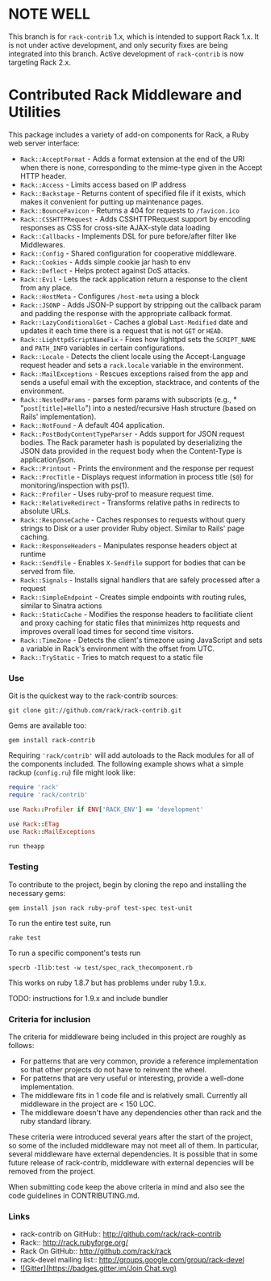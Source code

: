 # NOTE WELL

This branch is for `rack-contrib` 1.x, which is intended to support Rack 1.x. 
It is not under active development, and only security fixes are being
integrated into this branch.  Active development of `rack-contrib` is now
targeting Rack 2.x.

# Contributed Rack Middleware and Utilities

This package includes a variety of add-on components for Rack, a Ruby web server
interface:

* `Rack::AcceptFormat` - Adds a format extension at the end of the URI when there is none, corresponding to the mime-type given in the Accept HTTP header.
* `Rack::Access` - Limits access based on IP address
* `Rack::Backstage` - Returns content of specified file if it exists, which makes it convenient for putting up maintenance pages.
* `Rack::BounceFavicon` - Returns a 404 for requests to `/favicon.ico`
* `Rack::CSSHTTPRequest` - Adds CSSHTTPRequest support by encoding responses as CSS for cross-site AJAX-style data loading
* `Rack::Callbacks` - Implements DSL for pure before/after filter like Middlewares.
* `Rack::Config` - Shared configuration for cooperative middleware.
* `Rack::Cookies` - Adds simple cookie jar hash to env
* `Rack::Deflect` - Helps protect against DoS attacks.
* `Rack::Evil` - Lets the rack application return a response to the client from any place.
* `Rack::HostMeta` - Configures `/host-meta` using a block
* `Rack::JSONP` - Adds JSON-P support by stripping out the callback param and padding the response with the appropriate callback format.
* `Rack::LazyConditionalGet` - Caches a global `Last-Modified` date and updates it each time there is a request that is not `GET` or `HEAD`.
* `Rack::LighttpdScriptNameFix` - Fixes how lighttpd sets the `SCRIPT_NAME` and `PATH_INFO` variables in certain configurations.
* `Rack::Locale` - Detects the client locale using the Accept-Language request header and sets a `rack.locale` variable in the environment.
* `Rack::MailExceptions` - Rescues exceptions raised from the app and sends a useful email with the exception, stacktrace, and contents of the environment.
* `Rack::NestedParams` - parses form params with subscripts (e.g., * "`post[title]=Hello`") into a nested/recursive Hash structure (based on Rails' implementation).
* `Rack::NotFound` - A default 404 application.
* `Rack::PostBodyContentTypeParser` - Adds support for JSON request bodies. The Rack parameter hash is populated by deserializing the JSON data provided in the request body when the Content-Type is application/json.
* `Rack::Printout` - Prints the environment and the response per request
* `Rack::ProcTitle` - Displays request information in process title (`$0`) for monitoring/inspection with ps(1).
* `Rack::Profiler` - Uses ruby-prof to measure request time.
* `Rack::RelativeRedirect` - Transforms relative paths in redirects to absolute URLs.
* `Rack::ResponseCache` - Caches responses to requests without query strings to Disk or a user provider Ruby object. Similar to Rails' page caching.
* `Rack::ResponseHeaders` - Manipulates response headers object at runtime
* `Rack::Sendfile` - Enables `X-Sendfile` support for bodies that can be served from file.
* `Rack::Signals` - Installs signal handlers that are safely processed after a request
* `Rack::SimpleEndpoint` - Creates simple endpoints with routing rules, similar to Sinatra actions
* `Rack::StaticCache` - Modifies the response headers to facilitiate client and proxy caching for static files that minimizes http requests and improves overall load times for second time visitors.
* `Rack::TimeZone` - Detects the client's timezone using JavaScript and sets a variable in Rack's environment with the offset from UTC.
* `Rack::TryStatic` - Tries to match request to a static file

### Use

Git is the quickest way to the rack-contrib sources:

    git clone git://github.com/rack/rack-contrib.git

Gems are available too:

    gem install rack-contrib

Requiring `'rack/contrib'` will add autoloads to the Rack modules for all of the
components included. The following example shows what a simple rackup
(`config.ru`) file might look like:

```ruby
require 'rack'
require 'rack/contrib'

use Rack::Profiler if ENV['RACK_ENV'] == 'development'

use Rack::ETag
use Rack::MailExceptions

run theapp
```

### Testing

To contribute to the project, begin by cloning the repo and installing the necessary gems:

    gem install json rack ruby-prof test-spec test-unit

To run the entire test suite, run 

    rake test

To run a specific component's tests run

    specrb -Ilib:test -w test/spec_rack_thecomponent.rb

This works on ruby 1.8.7 but has problems under ruby 1.9.x. 

TODO: instructions for 1.9.x and include bundler

### Criteria for inclusion
The criteria for middleware being included in this project are roughly as follows:
* For patterns that are very common, provide a reference implementation so that other projects do not have to reinvent the wheel.
* For patterns that are very useful or interesting, provide a well-done implementation.
* The middleware fits in 1 code file and is relatively small. Currently all middleware in the project are < 150 LOC.
* The middleware doesn't have any dependencies other than rack and the ruby standard library.

These criteria were introduced several years after the start of the project, so some of the included middleware may not meet all of them. In particular, several middleware have external dependencies. It is possible that in some future release of rack-contrib, middleware with external depencies will be removed from the project.

When submitting code keep the above criteria in mind and also see the code
guidelines in CONTRIBUTING.md. 

### Links

* rack-contrib on GitHub:: <http://github.com/rack/rack-contrib>
* Rack:: <http://rack.rubyforge.org/>
* Rack On GitHub:: <http://github.com/rack/rack>
* rack-devel mailing list:: <http://groups.google.com/group/rack-devel>
* [![Gitter](https://badges.gitter.im/Join Chat.svg)](https://gitter.im/rack/rack-contrib?utm_source=badge&utm_medium=badge&utm_campaign=pr-badge&utm_content=badge)
